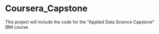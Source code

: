# Coursera_Capstone
This project will include the code for the "Applied Data Science Capstone" IBM course.

